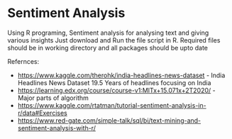 # Sentiment Analysis
Using R programing, Sentiment analysis for analysing text and giving various insights 
Just download and Run the file script in R.
Required files should be in working directory and all packages should be upto date

Refernces:
 - https://www.kaggle.com/therohk/india-headlines-news-dataset - India Headlines News Dataset 19.5 Years of headlines focusing on India
 - https://learning.edx.org/course/course-v1:MITx+15.071x+2T2020/ - Major parts of algorithm
 - https://www.kaggle.com/rtatman/tutorial-sentiment-analysis-in-r/data#Exercises
 - https://www.red-gate.com/simple-talk/sql/bi/text-mining-and-sentiment-analysis-with-r/ 

